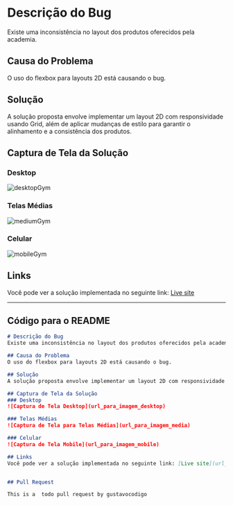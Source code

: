 # Descrição do Bug
Existe uma inconsistência no layout dos produtos oferecidos pela academia.

## Causa do Problema
O uso do flexbox para layouts 2D está causando o bug.

## Solução
A solução proposta envolve implementar um layout 2D com responsividade usando Grid, além de aplicar mudanças de estilo para garantir o alinhamento e a consistência dos produtos.

## Captura de Tela da Solução
### Desktop
![desktopGym](https://github.com/Gabrieluser430/pr-example/assets/107634249/585cdcbc-8fca-46aa-999d-9d84f4503780)

### Telas Médias
![mediumGym](https://github.com/Gabrieluser430/pr-example/assets/107634249/a8e17f4f-037d-4856-b8f3-1af748b2cef7)

### Celular
![mobileGym](https://github.com/Gabrieluser430/pr-example/assets/107634249/cae77b2c-6aca-41ef-a13b-f21dd93f5bd8)

## Links
Você pode ver a solução implementada no seguinte link: [Live site](https://academia-x1-solution.vercel.app/products.html)


---
## Código para o README

```markdown
# Descrição do Bug
Existe uma inconsistência no layout dos produtos oferecidos pela academia.

## Causa do Problema
O uso do flexbox para layouts 2D está causando o bug.

## Solução
A solução proposta envolve implementar um layout 2D com responsividade usando Grid, além de aplicar mudanças de estilo para garantir o alinhamento e a consistência dos produtos.

## Captura de Tela da Solução
### Desktop
![Captura de Tela Desktop](url_para_imagem_desktop)

### Telas Médias
![Captura de Tela para Telas Médias](url_para_imagem_media)

### Celular
![Captura de Tela Mobile](url_para_imagem_mobile)

## Links
Você pode ver a solução implementada no seguinte link: [Live site](url_do_site)


## Pull Request

This is a  todo pull request by gustavocodigo